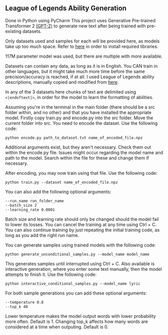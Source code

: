 ## League of Legends Ability Generation
Done in Python using PyCharm
This project uses Generative Pre-trained Transformer 2 [(GPT-2)](https://en.wikipedia.org/wiki/GPT-2) to generate new text after being trained with pre-existing datasets.

Only datasets used and samples for each will be provided here, as models take up too much space.
Refer to [here](https://github.com/openai/gpt-2/blob/master/DEVELOPERS.md) in order to install required libraries.

117M parameter model was used, but there are multiple with more available.

Datasets can contain any data, as long as it is in English. You CAN train in other languages, but it might take much more time before the same precision/accuracy is reached, if at all. I used League of Legends ability descriptions, manually copied and modified from [here](https://leagueoflegends.fandom.com/wiki/List_of_champions).

In any of the 3 datasets here chunks of text are delimited using `<|endoftext|>`, in order for the model to learn the formatting of abilities.

Assuming you're in the terminal in the main folder (there should be a src folder within, and no other) and that you have installed the appropriate model.
Firstly copy train.py and encode.py into the src folder.
Move the current folder into src.
You need to encode the dataset. Use the following code:

    python encode.py path_to_dataset.txt name_of_encoded_file.npz
Additional arguments exist, but they aren't necessary. Check them out within the encode.py file.
Issues might occur regarding the model name and path to the model. Search within the file for these and change them if necessary.

After encoding, you may now train using that file. Use the following code:

    python train.py --dataset name_of_encoded_file.npz
You can also add the following optional arguments:

    --run_name run_folder_name
    --batch_size 2
    --learning_rate 0.0001
Batch size and learning rate should only be changed should the model fail to lower its losses.
You can cancel the training at any time using Ctrl + C. You can also continue training by just repeating the initial training code, as long as you add the right run name.

You can generate samples using trained models with the following code:

    python generate_unconditional_samples.py --model_name model_name
This generates samples until interrupted using Ctrl + C.
Also available is interactive generation, where you enter some text manually, then the model attempts to finish it. Use the following code:

    python interactive_conditional_samples.py --model_name lyric
For both sample generations you can add these optional arguments:

    --temperature 0.8
    --top_k 40
Lower temperature makes the model output words with lower probability more often. Default is 1.
Changing top_k affects how many words are considered at a time when outputing. Default is 0.

